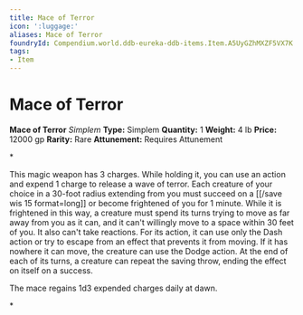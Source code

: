 ```yaml
---
title: Mace of Terror
icon: ':luggage:'
aliases: Mace of Terror
foundryId: Compendium.world.ddb-eureka-ddb-items.Item.A5UyGZhMXZF5VX7K
tags:
- Item
---
```


# Mace of Terror

**Mace of Terror**
_Simplem_
**Type:** Simplem
**Quantity:** 1
**Weight:** 4 lb
**Price:** 12000 gp
**Rarity:** Rare
**Attunement:** Requires Attunement

*<p>This magic weapon has 3 charges. While holding it, you can use an action and expend 1 charge to release a wave of terror. Each creature of your choice in a 30-foot radius extending from you must succeed on a [[/save wis 15 format=long]] or become frightened of you for 1 minute. While it is frightened in this way, a creature must spend its turns trying to move as far away from you as it can, and it can't willingly move to a space within 30 feet of you. It also can't take reactions. For its action, it can use only the Dash action or try to escape from an effect that prevents it from moving. If it has nowhere it can move, the creature can use the Dodge action. At the end of each of its turns, a creature can repeat the saving throw, ending the effect on itself on a success.

The mace regains 1d3 expended charges daily at dawn.</p>*